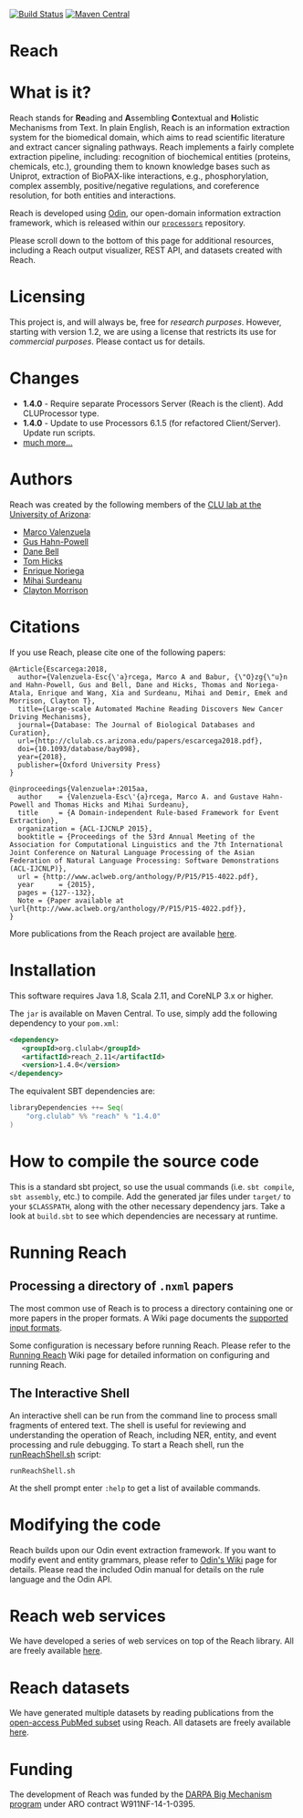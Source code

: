 [![Build Status](http://jenkins.cs.arizona.edu:8090/buildStatus/icon?job=reach%2Fmaster)](http://jenkins.cs.arizona.edu:8090/job/reach)
[![Maven Central](https://maven-badges.herokuapp.com/maven-central/org.clulab/reach_2.11/badge.svg)](https://maven-badges.herokuapp.com/maven-central/org.clulab/reach_2.11)

Reach
=====

# What is it?

Reach stands for **Re**ading and **A**ssembling **C**ontextual and **H**olistic Mechanisms from Text. In plain English, Reach is an information extraction system for the biomedical domain, which aims to read scientific literature and extract cancer signaling pathways. Reach implements a fairly complete extraction pipeline, including: recognition of biochemical entities (proteins, chemicals, etc.), grounding them to known knowledge bases such as Uniprot, extraction of BioPAX-like interactions, e.g., phosphorylation, complex assembly, positive/negative regulations, and coreference resolution, for both entities and interactions.

Reach is developed using [Odin](https://github.com/clulab/processors/wiki/ODIN-(Open-Domain-INformer)), our open-domain information extraction framework, which is released within our [`processors`](https://github.com/clulab/processors) repository.

Please scroll down to the bottom of this page for additional resources, including a Reach output visualizer, REST API, and datasets created with Reach.

# Licensing
This project is, and will always be, free for *research purposes*. However, starting with version 1.2, we are using a license that restricts its use for *commercial purposes*. Please contact us for details.

# Changes
+ **1.4.0** - Require separate Processors Server (Reach is the client). Add CLUProcessor type.
+ **1.4.0** - Update to use Processors 6.1.5 (for refactored Client/Server). Update run scripts.
+ [much more...](CHANGES.md)

# Authors

Reach was created by the following members of the [CLU lab at the University of Arizona](http://clulab.cs.arizona.edu/):

+ [Marco Valenzuela](https://github.com/marcovzla)
+ [Gus Hahn-Powell](https://github.com/myedibleenso)
+ [Dane Bell](https://github.com/danebell)
+ [Tom Hicks](https://github.com/hickst)
+ [Enrique Noriega](https://github.com/enoriega)
+ [Mihai Surdeanu](https://github.com/MihaiSurdeanu)
+ [Clayton Morrison](https://ischool.arizona.edu/users/clayton-morrison)

# Citations

If you use Reach, please cite one of the following papers:

```
@Article{Escarcega:2018,
  author={Valenzuela-Esc{\'a}rcega, Marco A and Babur, {\"O}zg{\"u}n and Hahn-Powell, Gus and Bell, Dane and Hicks, Thomas and Noriega-Atala, Enrique and Wang, Xia and Surdeanu, Mihai and Demir, Emek and Morrison, Clayton T},
  title={Large-scale Automated Machine Reading Discovers New Cancer Driving Mechanisms},
  journal={Database: The Journal of Biological Databases and Curation},
  url={http://clulab.cs.arizona.edu/papers/escarcega2018.pdf},
  doi={10.1093/database/bay098},
  year={2018},
  publisher={Oxford University Press}
}
```

```
@inproceedings{Valenzuela+:2015aa,
  author    = {Valenzuela-Esc\'{a}rcega, Marco A. and Gustave Hahn-Powell and Thomas Hicks and Mihai Surdeanu},
  title     = {A Domain-independent Rule-based Framework for Event Extraction},
  organization = {ACL-IJCNLP 2015},
  booktitle = {Proceedings of the 53rd Annual Meeting of the Association for Computational Linguistics and the 7th International Joint Conference on Natural Language Processing of the Asian Federation of Natural Language Processing: Software Demonstrations (ACL-IJCNLP)},
  url = {http://www.aclweb.org/anthology/P/P15/P15-4022.pdf},
  year      = {2015},
  pages = {127--132},
  Note = {Paper available at \url{http://www.aclweb.org/anthology/P/P15/P15-4022.pdf}},
}
```

More publications from the Reach project are available [here](https://github.com/clulab/reach/wiki/Publications).

# Installation

This software requires Java 1.8, Scala 2.11, and CoreNLP 3.x or higher.

The `jar` is available on Maven Central. To use, simply add the following dependency to your `pom.xml`:

```xml
<dependency>
   <groupId>org.clulab</groupId>
   <artifactId>reach_2.11</artifactId>
   <version>1.4.0</version>
</dependency>
```

 The equivalent SBT dependencies are:

```scala
libraryDependencies ++= Seq(
    "org.clulab" %% "reach" % "1.4.0"
)
```

# How to compile the source code

This is a standard sbt project, so use the usual commands (i.e. `sbt compile`, `sbt assembly`, etc.) to compile.
Add the generated jar files under `target/` to your `$CLASSPATH`, along with the other necessary dependency jars. Take a look at `build.sbt` to see which dependencies are necessary at runtime.

# Running Reach

## Processing a directory of `.nxml` papers

The most common use of Reach is to process a directory containing one or more papers in the proper formats. A Wiki page documents the [supported input formats](https://github.com/clulab/reach/wiki/Supported-Input-Formats).

Some configuration is necessary before running Reach. Please refer to the [Running Reach](https://github.com/clulab/reach/wiki/Running-Reach) Wiki page for detailed information on configuring and running Reach.

## The Interactive Shell

An interactive shell can be run from the command line to process small fragments of entered text. The shell is useful for reviewing and understanding the operation of Reach, including NER, entity, and event processing and rule debugging. To start a Reach shell, run the [runReachShell.sh](https://github.com/clulab/reach/blob/master/runReachShell.sh) script:

```
runReachShell.sh
```

At the shell prompt enter `:help` to get a list of available commands.

# Modifying the code
Reach builds upon our Odin event extraction framework. If you want to modify event and entity grammars, please refer to [Odin's Wiki](https://github.com/sistanlp/processors/wiki/ODIN-(Open-Domain-INformer)) page for details. Please read the included Odin manual for details on the rule language and the Odin API.

# Reach web services

We have developed a series of web services on top of the Reach library. All are freely available [here](http://agathon.sista.arizona.edu:8080/odinweb/).

# Reach datasets

We have generated multiple datasets by reading publications from the [open-access PubMed subset](http://www.ncbi.nlm.nih.gov/pmc/tools/openftlist/) using Reach. All datasets are freely available [here](https://github.com/clulab/reach/wiki/Datasets).

# Funding

The development of Reach was funded by the [DARPA Big Mechanism program](http://www.darpa.mil/program/big-mechanism) under ARO contract W911NF-14-1-0395.
